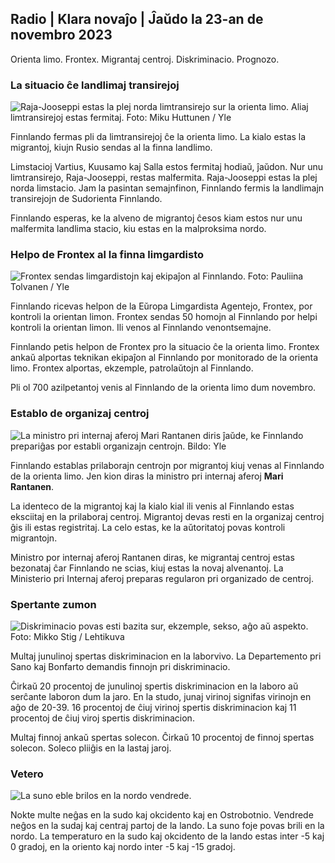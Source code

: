 ## Radio \| Klara novaĵo \| Ĵaŭdo la 23-an de novembro 2023

Orienta limo. Frontex. Migrantaj centroj. Diskriminacio. Prognozo.

### La situacio ĉe landlimaj transirejoj

![Raja-Jooseppi estas la plej norda limtransirejo sur la orienta limo. Aliaj limtransirejoj estas fermitaj. Foto: Miku Huttunen / Yle](https://images.cdn.yle.fi/image/upload/c_crop,h_3216,w_5712,x_0,y_421/ar_1.7777777777777777,c_fill,g_faces,h_6701,w_r1201/0,w_421q_auto:eco/f_auto/fl_lossy/v1700751077/39-1205645655f665a86285)

Finnlando fermas pli da limtransirejoj ĉe la orienta limo. La kialo estas la migrantoj, kiujn Rusio sendas al la finna landlimo.

Limstacioj Vartius, Kuusamo kaj Salla estos fermitaj hodiaŭ, ĵaŭdon. Nur unu limtransirejo, Raja-Jooseppi, restas malfermita. Raja-Jooseppi estas la plej norda limstacio. Jam la pasintan semajnfinon, Finnlando fermis la landlimajn transirejojn de Sudorienta Finnlando.

Finnlando esperas, ke la alveno de migrantoj ĉesos kiam estos nur unu malfermita landlima stacio, kiu estas en la malproksima nordo.

### Helpo de Frontex al la finna limgardisto

![Frontex sendas limgardistojn kaj ekipaĵon al Finnlando. Foto: Pauliina Tolvanen / Yle](https://images.cdn.yle.fi/image/upload/c_crop,h_1080,w_1919,x_0,y_0/ar_1.7777777777777777,c_fill,g_faces,h_6701/0,w_r_1201/wpq_auto:eco/f_auto/fl_lossy/v1663055873/39-100697563203716d9ecd)

Finnlando ricevas helpon de la Eŭropa Limgardista Agentejo, Frontex, por kontroli la orientan limon. Frontex sendas 50 homojn al Finnlando por helpi kontroli la orientan limon. Ili venos al Finnlando venontsemajne.

Finnlando petis helpon de Frontex pro la situacio ĉe la orienta limo. Frontex ankaŭ alportas teknikan ekipaĵon al Finnlando por monitorado de la orienta limo. Frontex alportas, ekzemple, patrolaŭtojn al Finnlando.

Pli ol 700 azilpetantoj venis al Finnlando de la orienta limo dum novembro.

### Establo de organizaj centroj

![La ministro pri internaj aferoj Mari Rantanen diris ĵaŭde, ke Finnlando prepariĝas por establi organizajn centrojn. Bildo: Yle](https://images.cdn.yle.fi/image/upload/c_crop,h_1080,w_1919,x_0,y_0/ar_1.777777777777777,c_fill,g_faces,h_675,w_1200.eco/dpr_1200.0/dp/f_auto/fl_lossy/v1700721586/39-1205201655eed1e81849)

Finnlando establas prilaborajn centrojn por migrantoj kiuj venas al Finnlando de la orienta limo. Jen kion diras la ministro pri internaj aferoj **Mari Rantanen**.

La identeco de la migrantoj kaj la kialo kial ili venis al Finnlando estas eksciitaj en la prilaboraj centroj. Migrantoj devas resti en la organizaj centroj ĝis ili estas registritaj. La celo estas, ke la aŭtoritatoj povas kontroli migrantojn.

Ministro por internaj aferoj Rantanen diras, ke migrantaj centroj estas bezonataj ĉar Finnlando ne scias, kiuj estas la novaj alvenantoj. La Ministerio pri Internaj aferoj preparas regularon pri organizado de centroj.

### Spertante zumon

![Diskriminacio povas esti bazita sur, ekzemple, sekso, aĝo aŭ aspekto. Foto: Mikko Stig / Lehtikuva](https://images.cdn.yle.fi/image/upload/c_crop,h_2394,w_4256,x_0,y_110/ar_1.7777777777777777,c_fill,g_faces,h_6701,w_1250.q_auto:eco/f_auto/fl_lossy/v1700718446/39-1205193655ee719688c7)

Multaj junulinoj spertas diskriminacion en la laborvivo. La Departemento pri Sano kaj Bonfarto demandis finnojn pri diskriminacio.

Ĉirkaŭ 20 procentoj de junulinoj spertis diskriminacion en la laboro aŭ serĉante laboron dum la jaro. En la studo, junaj virinoj signifas virinojn en aĝo de 20-39. 16 procentoj de ĉiuj virinoj spertis diskriminacion kaj 11 procentoj de ĉiuj viroj spertis diskriminacion.

Multaj finnoj ankaŭ spertas solecon. Ĉirkaŭ 10 procentoj de finnoj spertas solecon. Soleco pliiĝis en la lastaj jaroj.

### Vetero

![La suno eble brilos en la nordo vendrede.](https://images.cdn.yle.fi/image/upload/c_crop,h_1080,w_1919,x_0,y_0/ar_1.77777777777777777,c_fill,g_faces,h_675,w_1200/dpr_1.0/q_auto:eco/f_auto/fl_lossy/v1700752778/39-1205671655f6d69ed984)

Nokte multe neĝas en la sudo kaj okcidento kaj en Ostrobotnio. Vendrede neĝos en la sudaj kaj centraj partoj de la lando. La suno foje povas brili en la nordo. La temperaturo en la sudo kaj okcidento de la lando estas inter -5 kaj 0 gradoj, en la oriento kaj nordo inter -5 kaj -15 gradoj.